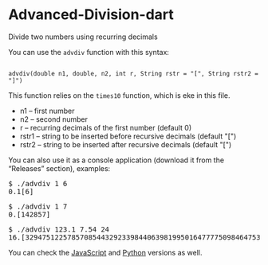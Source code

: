 # Advanced-Division-dart
Divide two numbers using recurring decimals

You can use the `advdiv` function with this syntax:

<code>
advdiv(double n1, double, n2, int r, String rstr = "[", String rstr2 = "]")
</code>

This function relies on the `times10` function, which is eke in this file.

* n1 – first number
* n2 – second number
* r – recurring decimals of the first number (default 0)
* rstr1 – string to be inserted before recursive decimals (default "[")
* rstr2 – string to be inserted after recursive decimals (default "[")

You can also use it as a console application (download it from the “Releases” section), examples:

<pre>$ ./advdiv 1 6
0.1[6]</pre>

<pre>$ ./advdiv 1 7
0.[142857]</pre>

<pre>$ ./advdiv 123.1 7.54 24
16.[329475122578570854432923398440639819950164777750984647536371674302708785467406157061]</pre>

You can check the [JavaScript](https://github.com/ratajs/Advanced-Division) and [Python](https://github.com/ratajs/Advanced-Division-py) versions as well.
